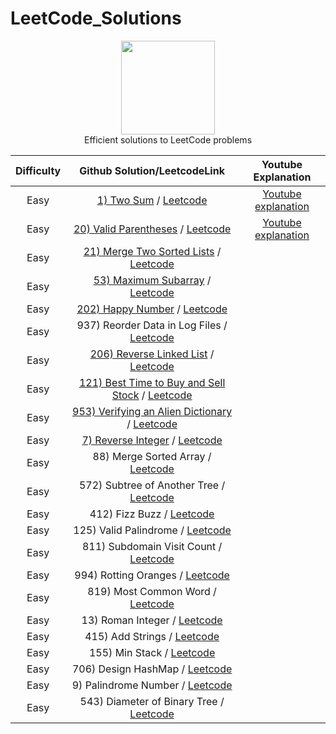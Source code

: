 # LeetCode_Solutions
<p align="center">
    <a href="https://www.hackerrank.com/XavierElon1">
        <img height=150 src="https://assets.leetcode.com/static_assets/public/images/LeetCode_Sharing.png">
    </a>
    <br>Efficient solutions to LeetCode problems
</p>


   Difficulty   |                                           Github Solution/LeetcodeLink                                |                                                            Youtube Explanation                                      
|:---------------------:|:--------------------------------------------------------------------------------------------:|:------------------------------------------------------------------------------------------------------------:|
|      Easy     | [1) Two Sum](https://github.com/XavierElon1/LeetCodeSolutions/blob/master/Easy/1_Two_Sum) / [Leetcode](https://leetcode.com/problems/two-sum/) | [Youtube explanation](https://www.youtube.com/watch?v=LaVPCy_DWR8&t=3s)               |
|      Easy     | [20) Valid Parentheses](https://leetcode.com/problems/valid-parentheses/) / [Leetcode](https://leetcode.com/problems/valid-parentheses/) |[Youtube explanation](https://youtu.be/Voi-GeAw2lg)            |
|      Easy     | [21) Merge Two Sorted Lists](https://github.com/XavierElon1/LeetCodeSolutions/blob/master/Easy/21_merge_two_sorted_lists) / [Leetcode](https://leetcode.com/problems/merge-two-sorted-lists/) |            |
|      Easy     | [53) Maximum Subarray](https://github.com/XavierElon1/LeetCodeSolutions/blob/master/Easy/53_maximum_subarray) / [Leetcode](https://leetcode.com/problems/maximum-subarray/) |            |
|      Easy     | [202) Happy Number](https://github.com/XavierElon1/LeetCodeSolutions/blob/master/Easy/202_happy_number) / [Leetcode](https://leetcode.com/problems/happy-number/)                  |            |
|      Easy     | 937) Reorder Data in Log Files / [Leetcode](https://leetcode.com/problems/reorder-data-in-log-files/)                  |            |
|      Easy     | [206) Reverse Linked List](https://github.com/XavierElon1/LeetCodeSolutions/blob/master/Easy/206_reverse_linked_list) / [Leetcode](https://leetcode.com/problems/reverse-linked-list/)|            | [Youtube explanation](https://youtu.be/eUyAmgFbOJo)
|      Easy     | [121) Best Time to Buy and Sell Stock](https://github.com/XavierElon1/LeetCodeSolutions/blob/master/Easy/121_best_time_to_buy_and_sell_stock) / [Leetcode](https://leetcode.com/problems/best-time-to-buy-and-sell-stock/) |            |
|      Easy     | [953) Verifying an Alien Dictionary](https://github.com/XavierElon1/LeetCodeSolutions/blob/master/Easy/953_verifying_an_alien_dictionary) / [Leetcode](https://leetcode.com/problems/verifying-an-alien-dictionary/)       |            |
|      Easy     | [7) Reverse Integer](https://github.com/XavierElon1/LeetCodeSolutions/blob/master/Easy/7_reverse_integer) / [Leetcode](https://leetcode.com/problems/reverse-integer/) |            |
|      Easy     | 88) Merge Sorted Array / [Leetcode](https://leetcode.com/problems/merge-sorted-array/)                  |            |
|      Easy     | 572) Subtree of Another Tree / [Leetcode](https://leetcode.com/problems/subtree-of-another-tree/)                  |            |
|      Easy     | 412) Fizz Buzz / [Leetcode](https://leetcode.com/problems/fizz-buzz/)                  |            |
|      Easy     | 125) Valid Palindrome / [Leetcode](https://leetcode.com/problems/valid-palindrome/)                  |            |
|      Easy     | 811) Subdomain Visit Count / [Leetcode](https://leetcode.com/problems/subdomain-visit-count/)                  |            |
|      Easy     | 994) Rotting Oranges / [Leetcode](https://leetcode.com/problems/rotting-oranges/)                  |            |
|      Easy     | 819) Most Common Word / [Leetcode](https://leetcode.com/problems/most-common-word/)                  |            |
|      Easy     | 13) Roman Integer / [Leetcode](https://leetcode.com/problems/roman-to-integer/)                  |            |
|      Easy     | 415) Add Strings / [Leetcode](https://leetcode.com/problems/add-strings/)                  |            |
|      Easy     | 155) Min Stack / [Leetcode](https://leetcode.com/problems/min-stack/)                  |            |
|      Easy     | 706) Design HashMap / [Leetcode](https://leetcode.com/problems/design-hashmap/)                  |            |
|      Easy     | 9) Palindrome Number / [Leetcode](https://leetcode.com/problems/palindrome-number/)                  |            |
|      Easy     | 543) Diameter of Binary Tree / [Leetcode](https://leetcode.com/problems/diameter-of-binary-tree/)                  |            |
